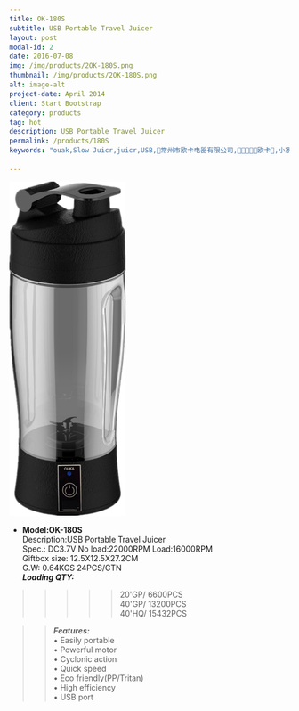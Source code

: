 ```yaml
---
title: OK-180S
subtitle: USB Portable Travel Juicer  
layout: post
modal-id: 2
date: 2016-07-08
img: /img/products/2OK-180S.png
thumbnail: /img/products/2OK-180S.png
alt: image-alt
project-date: April 2014
client: Start Bootstrap
category: products
tag: hot
description: USB Portable Travel Juicer   
permalink: /products/180S
keywords: "ouak,Slow Juicr,juicr,USB,常州市欧卡电器有限公司,欧卡,小家电,榨汁机,慢磨机,原汁机"

---  
```

<div>
<img src="/img/products/2OK-180S.png"  class="img-responsive img-centered" style="height:600px"/>
</div>   

- **Model:OK-180S**     
  Description:USB Portable Travel Juicer  
  Spec.: DC3.7V   No load:22000RPM  Load:16000RPM   
  Giftbox size: 12.5X12.5X27.2CM      
  G.W: 0.64KGS   24PCS/CTN   
**_Loading QTY:_**   
>>>>>20'GP/  6600PCS  
       40'GP/  13200PCS  
       40'HQ/  15432PCS    

  >> **_Features:_**  
• Easily portable  
• Powerful motor      
• Cyclonic action  
• Quick speed  
• Eco friendly(PP/Tritan)  
• High efficiency  
• USB port  

